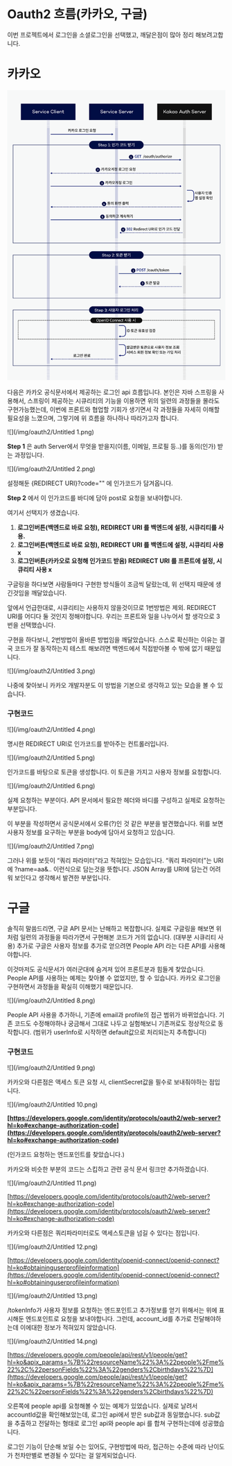 # Oauth2 흐름(카카오, 구글)

이번 프로젝트에서 로그인을 소셜로그인을 선택했고, 깨달은점이 많아 정리 해보려고합니다.

# 카카오
![](/img/oauth2/Untitled.png)

다음은 카카오 공식문서에서 제공하는 로그인 api 흐름입니다. 본인은 자바 스프링을 사용해서, 스프링이 제공하는 시큐리티의 기능을 이용하면 위의 일련의 과정들을 몰라도 구현가능했는데, 이번에 프론트와 협업할 기회가 생기면서 각 과정들을 자세히 이해할 필요성을 느꼈으며,   그렇기에 위 흐름을 하나하나 따라가고자 합니다.

![](/img/oauth2/Untitled 1.png)

**Step 1** 은 auth Server에서 무엇을 받을지(이름, 이메일, 프로필 등..)를 동의(인가) 받는 과정입니다.

![](/img/oauth2/Untitled 2.png)

설정해둔 {REDIRECT URI}?code="" 에 인가코드가 담겨옵니다.

**Step 2** 에서 이 인가코드를 바디에 담아 post로 요청을 보내야합니다.

여기서 선택지가 생겼습니다.

1. **로그인버튼(백엔드로 바로 요청), REDIRECT URI 를 백엔드에 설정, 시큐리티를 사용.**
2. **로그인버튼(백엔드로 바로 요청), REDIRECT URI 를 백엔드에 설정, 시큐리티 사용 x**
3. **로그인버튼(카카오로 요청해 인가코드 받음) REDIRECT URI 를 프론트에 설정, 시큐리티 사용 x**

구글링을 하다보면 사람들마다 구현한 방식들이 조금씩 달랐는데, 위 선택지 때문에 생긴것임을 깨달았습니다. 

앞에서 언급한대로, 시큐리티는 사용하지 않을것이므로 1번방법은 제외. REDIRECT URI를 어디다 둘 것인지 정해야합니다. 우리는 프론트와 일을 나누어서 할 생각으로 3번을 선택했습니다.

구현을 하다보니, 2번방법이 올바른 방법임을 깨달았습니다. 스스로 확신하는 이유는 결국 코드가 잘 동작하는지 테스트 해보려면 백엔드에서 직접받아볼 수 밖에 없기 때문입니다.

![](/img/oauth2/Untitled 3.png)

나중에 찾아보니 카카오 개발자분도 이 방법을 기본으로 생각하고 있는 모습을 볼 수 있습니다.

### 구현코드

![](/img/oauth2/Untitled 4.png)

명시한 REDIRECT URI로 인가코드를 받아주는 컨트롤러입니다.

![](/img/oauth2/Untitled 5.png)

인가코드를 바탕으로 토큰을 생성합니다. 이 토큰을 가지고 사용자 정보를 요청합니다.

![](/img/oauth2/Untitled 6.png)

실제 요청하는 부분이다. API 문서에서 필요한 헤더와 바디를 구성하고 실제로 요청하는 부분입니다.

이 부분을 작성하면서 공식문서에서 오류(?)인 것 같은 부분을 발견했습니다. 위를 보면 사용자 정보를 요구하는 부분을 body에 담아서 요청하고 있습니다.

![](/img/oauth2/Untitled 7.png)

그러나 위를 보듯이 “쿼리 파라미터”라고 적혀있는 모습입니다. “쿼리 파라미터”는 URI에 ?name=aa&.. 이런식으로 담는것을 뜻합니다. JSON Array를 URI에 담는건 어려워 보인다고 생각해서 발견한 부분입니다.

# 구글

솔직히 말씀드리면, 구글 API 문서는 난해하고 복잡합니다.  실제로 구글링을 해보면 위 처럼 일련의 과정들을 따라가면서 구현해본 코드가 거의 없습니다. (대부분 시큐리티 사용) 추가로 구글은 사용자 정보를 추가로 얻으려면 People API 라는 다른 API를 사용해야합니다. 

이것마저도 공식문서가 여러군대에 숨겨져 있어 프론트분과 힘들게 찾았습니다. People API를 사용하는 예제는 찾아볼 수 없었지만, 할 수 있습니다. 카카오 로그인을 구현하면서 과정들을 확실히 이해했기 때문입니다.

![](/img/oauth2/Untitled 8.png)

People API 사용을 추가하니, 기존에 email과 profile의 접근 범위가 바뀌었습니다. 기존 코드도 수정해야하나 궁금해서 그대로 나두고 실험해보니 기존꺼로도 정상적으로 동작합니다. (범위가 userInfo로 시작하면 default값으로 처리되는지 추측합니다)

### 구현코드

![](/img/oauth2/Untitled 9.png)

카카오와 다른점은 액세스 토큰 요청 시, clientSecret값을 필수로 보내줘야하는 점입니다.

![](/img/oauth2/Untitled 10.png)

**[https://developers.google.com/identity/protocols/oauth2/web-server?hl=ko#exchange-authorization-code](https://developers.google.com/identity/protocols/oauth2/web-server?hl=ko#exchange-authorization-code)**

(인가코드 요청하는 엔드포인트를 찾았습니다.)

카카오와 비슷한 부분의 코드는 스킵하고 관련 공식 문서 링크만 추가하겠습니다.

![](/img/oauth2/Untitled 11.png)

[https://developers.google.com/identity/protocols/oauth2/web-server?hl=ko#exchange-authorization-code](https://developers.google.com/identity/protocols/oauth2/web-server?hl=ko#exchange-authorization-code)

카카오와 다른점은 쿼리파라미터로도 액세스토큰을 넘길 수 있다는 점입니다.

![](/img/oauth2/Untitled 12.png)

[https://developers.google.com/identity/openid-connect/openid-connect?hl=ko#obtaininguserprofileinformation](https://developers.google.com/identity/openid-connect/openid-connect?hl=ko#obtaininguserprofileinformation)

![](/img/oauth2/Untitled 13.png)

/tokenInfo가 사용자 정보를 요청하는 엔드포인트고 추가정보를 얻기 위해서는 위에 표시해둔 엔드포인트로 요청을 보내야합니다. 그런데, account_id를 추가로 전달해야하는데 이에대한 정보가 적혀있지 않았습니다.

![](/img/oauth2/Untitled 14.png)

[https://developers.google.com/people/api/rest/v1/people/get?hl=ko&apix_params=%7B%22resourceName%22%3A%22people%2Fme%22%2C%22personFields%22%3A%22genders%2Cbirthdays%22%7D](https://developers.google.com/people/api/rest/v1/people/get?hl=ko&apix_params=%7B%22resourceName%22%3A%22people%2Fme%22%2C%22personFields%22%3A%22genders%2Cbirthdays%22%7D)

오른쪽에 people api를 요청해볼 수 있는 예제가 있었습니다. 실제로 날려서 accountId값을 확인해보았는데, 로그인 api에서 받은 sub값과 동일했습니다. sub값을 추출하고 전달하는 형태로 로그인 api와 people api 를 합쳐 구현하는데에 성공했습니다.

로그인 기능이 단순해 보일 수는 있어도, 구현방법에 따라, 접근하는 수준에 따라 난이도가 천차만별로 변경될 수 있다는 걸 알게되었습니다.